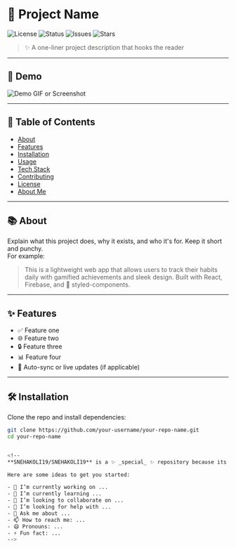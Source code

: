 # 🚀 Project Name

![License](https://img.shields.io/badge/license-MIT-blue.svg)
![Status](https://img.shields.io/badge/status-active-brightgreen)
![Issues](https://img.shields.io/github/issues/your-username/your-repo-name)
![Stars](https://img.shields.io/github/stars/your-username/your-repo-name?style=social)

> ✨ A one-liner project description that hooks the reader

---

## 📸 Demo

![Demo GIF or Screenshot](link-to-your-demo-image-or-gif)

---

## 📖 Table of Contents

- [About](#about)
- [Features](#features)
- [Installation](#installation)
- [Usage](#usage)
- [Tech Stack](#tech-stack)
- [Contributing](#contributing)
- [License](#license)
- [About Me](#about-me)

---

## 📚 About

Explain what this project does, why it exists, and who it's for. Keep it short and punchy.  
For example:

> This is a lightweight web app that allows users to track their habits daily with gamified achievements and sleek design. Built with React, Firebase, and 💅 styled-components.

---

## ✨ Features

- ✅ Feature one
- 🌐 Feature two
- 🔒 Feature three
- 📊 Feature four
- 🔄 Auto-sync or live updates (if applicable)

---

## 🛠 Installation

Clone the repo and install dependencies:

```bash
git clone https://github.com/your-username/your-repo-name.git
cd your-repo-name


<!--
**SNEHAKOLI19/SNEHAKOLI19** is a ✨ _special_ ✨ repository because its `README.md` (this file) appears on your GitHub profile.

Here are some ideas to get you started:

- 🔭 I’m currently working on ...
- 🌱 I’m currently learning ...
- 👯 I’m looking to collaborate on ...
- 🤔 I’m looking for help with ...
- 💬 Ask me about ...
- 📫 How to reach me: ...
- 😄 Pronouns: ...
- ⚡ Fun fact: ...
-->
